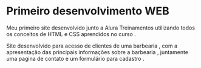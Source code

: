 # Primeiro desenvolvimento WEB 

Meu primeiro site desenvolvido junto a Alura Treinamentos utilizando todos os conceitos de HTML e CSS aprendidos no curso .

Site desenvolvido para acesso de clientes de uma barbearia , com a apresentação das principais informações sobre a barbearia , juntamente  uma pagina de contato  e um formulário para cadastro . 
